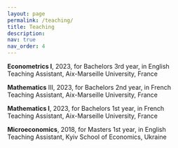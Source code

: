 ```yaml
---
layout: page
permalink: /teaching/
title: Teaching
description: 
nav: true
nav_order: 4
---
```


<b>Econometrics I</b>, 2023, for Bachelors 3rd year, in English<br>
Teaching Assistant, Aix-Marseille University, France

<b>Mathematics</b> III, 2023, for Bachelors 2nd year, in French<br>
Teaching Assistant, Aix-Marseille University, France

<b>Mathematics I</b>, 2023, for Bachelors 1st year, in French<br>
Teaching Assistant, Aix-Marseille University, France

<b>Microeconomics</b>, 2018, for Masters 1st year, in English<br>
Teaching Assistant, Kyiv School of Economics, Ukraine
